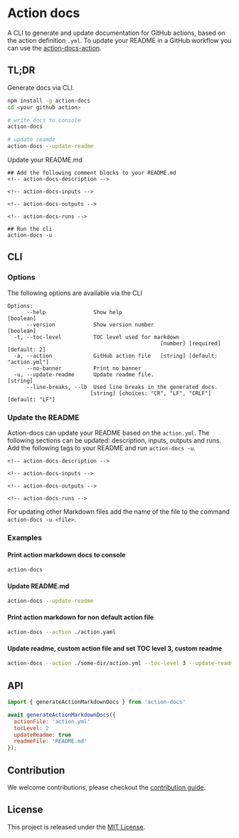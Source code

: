 # Action docs

A CLI to generate and update documentation for GitHub actions, based on the action definition `.yml`. To update your README in a GitHub workflow you can use the [action-docs-action](https://github.com/npalm/action-docs-action).

## TL;DR

Generate docs via CLI.

```bash
npm install -g action-docs
cd <your github action>

# write docs to console
action-docs

# update reamde
action-docs --update-readme
```

Update your README.md

```
## Add the following comment blocks to your README.md
<!-- action-docs-description -->

<!-- action-docs-inputs -->

<!-- action-docs-outputs -->

<!-- action-docs-runs -->

## Run the cli
action-docs -u
```

## CLI

### Options

The following options are available via the CLI

```
Options:
      --help               Show help                                   [boolean]
      --version            Show version number                         [boolean]
  -t, --toc-level          TOC level used for markdown
                                                [number] [required] [default: 2]
  -a, --action             GitHub action file   [string] [default: "action.yml"]
      --no-banner          Print no banner
  -u, --update-readme      Update readme file.                          [string]
      --line-breaks, --lb  Used line breaks in the generated docs.
                          [string] [choices: "CR", "LF", "CRLF"] [default: "LF"]
```


### Update the README

Action-docs can update your README based on the `action.yml`. The following sections can be updated: description, inputs, outputs and runs. Add the following tags to your README and run `action-docs -u`.

```
<!-- action-docs-description -->

<!-- action-docs-inputs -->

<!-- action-docs-outputs -->

<!-- action-docs-runs -->
```

For updating other Markdown files add the name of the file to the command `action-docs -u <file>`.


### Examples

#### Print action markdown docs to console

```bash
action-docs
```

#### Update README.md

```bash
action-docs --update-readme
```


#### Print action markdown for non default action file

```bash
action-docs --action ./action.yaml
```

#### Update readme, custom action file and set TOC level 3, custom readme

```bash
action-docs --action ./some-dir/action.yml --toc-level 3 --update-readme docs.md
```




## API

```javascript
import { generateActionMarkdownDocs } from 'action-docs'

await generateActionMarkdownDocs({
  actionFile: 'action.yml'
  tocLevel: 2
  updateReadme: true
  readmeFile: 'README.md'
});
```

## Contribution

We welcome contributions, please checkout the [contribution guide](CONTRIBUTING.md). 


## License

This project is released under the [MIT License](./LICENSE).
